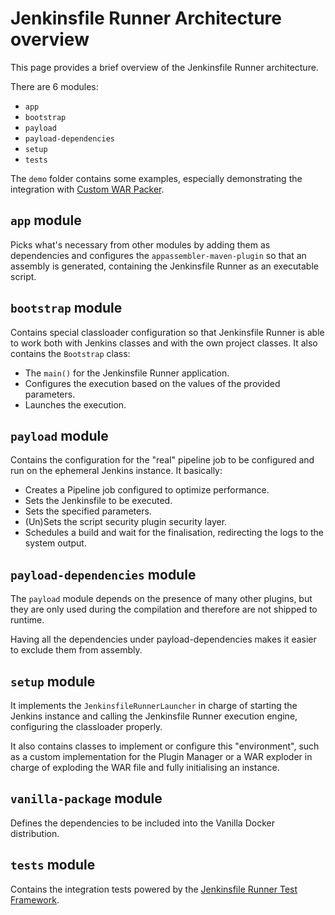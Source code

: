 # Jenkinsfile Runner Architecture overview

This page provides a brief overview of the Jenkinsfile Runner architecture.

There are 6 modules:
  * `app`
  * `bootstrap`
  * `payload`
  * `payload-dependencies`
  * `setup`
  * `tests`

The `demo` folder contains some examples, especially demonstrating the
integration with [Custom WAR Packer](https://github.com/jenkinsci/custom-war-packager/).

## `app` module

Picks what's necessary from other modules by adding them as dependencies and configures
the `appassembler-maven-plugin` so that an assembly is generated, containing the Jenkinsfile Runner as an
executable script.

## `bootstrap` module

Contains special classloader configuration so that Jenkinsfile Runner is able to work both with Jenkins classes and with the
own project classes. It also contains the `Bootstrap` class:
  * The `main()` for the Jenkinsfile Runner application.
  * Configures the execution based on the values of the provided parameters.
  * Launches the execution.

## `payload` module

Contains the configuration for the "real" pipeline job to be configured and run on the ephemeral Jenkins instance. It basically:
  * Creates a Pipeline job configured to optimize performance.
  * Sets the Jenkinsfile to be executed.
  * Sets the specified parameters.
  * (Un)Sets the script security plugin security layer.
  * Schedules a build and wait for the finalisation, redirecting the logs to the system output.

## `payload-dependencies` module

The `payload` module depends on the presence of many other plugins,
but they are only used during the compilation and therefore are not shipped to runtime.

Having all the dependencies under payload-dependencies makes it easier to exclude
them from assembly.

## `setup` module

It implements the `JenkinsfileRunnerLauncher` in charge of starting the Jenkins instance and calling the Jenkinsfile Runner
execution engine, configuring the classloader properly.

It also contains classes to implement or configure this "environment", such as a custom implementation for the Plugin Manager
or a WAR exploder in charge of exploding the WAR file and fully initialising an instance.

## `vanilla-package` module

Defines the dependencies to be included into the Vanilla Docker distribution.

## `tests` module

Contains the integration tests powered by the [Jenkinsfile Runner Test Framework](https://github.com/jenkinsci/jenkinsfile-runner-test-framework).
